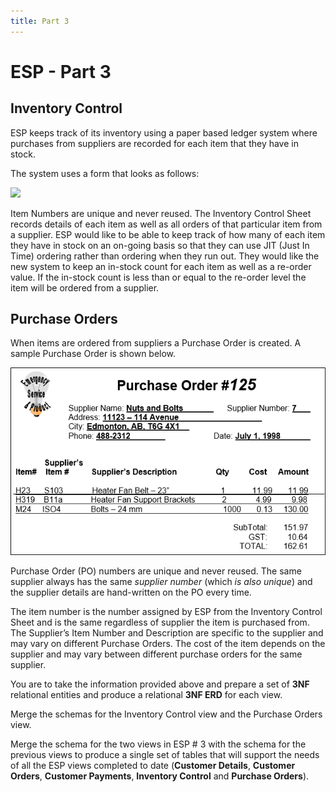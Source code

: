 ```yaml
---
title: Part 3
---
```

# ESP - Part 3

## Inventory Control

ESP keeps track of its inventory using a paper based ledger system where purchases from suppliers are recorded for each item that they have in stock.

The system uses a form that looks as follows:

![](./ESP-Inventory-Control-View.png)

Item Numbers are unique and never reused. The Inventory Control Sheet records details of each item as well as all orders of that particular item from a supplier. ESP would like to be able to keep track of how many of each item they have in stock on an on-going basis so that they can use JIT (Just In Time) ordering rather than ordering when they run out. They would like the new system to keep an in-stock count for each item as well as a re-order value. If the in-stock count is less than or equal to the re-order level the item will be ordered from a supplier.

## Purchase Orders

When items are ordered from suppliers a Purchase Order is created. A sample Purchase Order is shown below.

![](./ESP-3-Purchase-Orders-View.png)

Purchase Order (PO) numbers are unique and never reused. The same supplier always has the same *supplier number* (which *is also unique*) and the supplier details are hand-written on the PO every time.

The item number is the number assigned by ESP from the Inventory Control Sheet and is the same regardless of supplier the item is purchased from. The Supplier’s Item Number and Description are specific to the supplier and may vary on different Purchase Orders. The cost of the item depends on the supplier and may vary between different purchase orders for the same supplier.

You are to take the information provided above and prepare a set of **3NF** relational entities and produce a relational **3NF ERD** for each view.

Merge the schemas for the Inventory Control view and the Purchase Orders view.

Merge the schema for the two views in ESP \# 3 with the schema for the previous views to produce a single set of tables that will support the needs of all the ESP views completed to date (**Customer Details**, **Customer Orders**, **Customer Payments**, **Inventory Control** and **Purchase Orders**).
